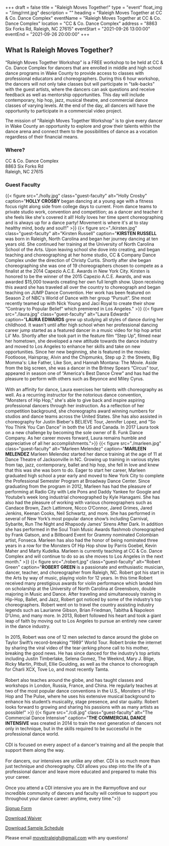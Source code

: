 +++
draft = false
title = "Raleigh Moves Together!"
type = "event"
float_img = "/img/rmt.jpg"
description = ""
heading = "Raleigh Moves Together at CC & Co. Dance Complex"
eventName = "Raleigh Moves Together at CC & Co. Dance Complex"
location = "CC & Co. Dance Complex"
address = "8863 Six Forks Rd, Raleigh, NC 27615"
eventStart = "2021-09-26 13:00:00"
eventEnd = "2021-09-26 20:00:00"
+++

## What Is Raleigh Moves Together?

“Raleigh Moves Together Workshop” is a FREE workshop to be held at CC & Co. Dance Complex for dancers that are enrolled in middle and high school dance programs in Wake County to provide access to classes with professional educators and choreographers. During this 6 hour workshop, the dancers will not only take classes but will participate in "talk-backs" with the guest artists, where the dancers can ask questions and receive feedback as well as mentorship opportunities.  This day will include contemporary, hip hop, jazz, musical theatre, and commercial dance classes of varying levels. At the end of the day, all dancers will have the opportunity to participate in a commercial video project.

The mission of "Raleigh Moves Together Workshop" is to give every dancer in Wake County an opportunity to explore and grow their talents within the dance arena and connect them to the possibilities of dance as a vocation regardless of their financial means.

### Where?
CC & Co. Dance Complex \
8863 Six Forks Rd \
Raleigh, NC 27615

### Guest Faculty
  {{< figure src="./holly.jpg" class="guest-faculty" alt="Holly Crosby" caption="**HOLLY CROSBY** began dancing at a young age with a fitness focus right along side from college days to current. From dance teams to private studio work, convention and competition; as a dancer and teacher it she feels like she's covered it all! Holly loves her time spent choreographing and is always up for a dance party! Movement is where it's at to stay healthy mind, body and soul!!" >}}
  {{< figure src="./kirsten.jpg" class="guest-faculty" alt="Kirsten Russell" caption="**KIRSTEN RUSSELL** was born in Raleigh, North Carolina and began her journey dancing at ten years old. She continued her training at the University of North Carolina School of the Arts. Upon leaving school she dove into creating, and began teaching and choreographing at her home studio, CC & Company Dance Complex under the direction of Christy Curtis. Shortly after she began choreographing she was one of 19 choreographers chosen to compete as a finalist at the 2014 Capezio A.C.E. Awards in New York City. Kirsten is honored to be the winner of the 2015 Capezio A.C.E. Awards, and was awarded $15,000 towards creating her own full length show. Upon receiving this award she has traveled all over the country to choreograph and began teaching on JUMP Dance Convention. Her work has been featured on Season 2 of NBC's World of Dance with her group “Pursuit”. She most recently teamed up with Nick Young and Jaci Royal to create their show “Contrary to Popular Belief” which premiered in Los Angeles." >}}
  {{< figure src="./laura.jpg" class="guest-faculty" alt="Laura Edwards" caption="**LAURA EDWARDS** grew up studying all styles of dance during her childhood. It wasn't until after high school when her professional dancing career jump started as a featured dancer in a music video for hip hop artist Lil' Mo. Shortly after she took part in the feature film “Step Up”, filmed near her hometown, she developed a new attitude towards the dance industry and moved to Los Angeles to enhance her skills and take on new opportunities. Since her new beginning, she is featured in the movies: Footloose, Hairspray, Alvin and the Chipmunks, Step up 2: the Streets, Big Momma's: Like Father, Like Son, and Hannah Montana: The Movie. Aside from the big screen, she was a dancer in the Britney Spears “Circus” tour, appeared in season one of “America's Best Dance Crew” and has had the pleasure to perform with others such as Beyonce and Miley Cyrus.<br><br>With an affinity for dance, Laura exercises her talents with choreography as well. As a recurring instructor for the notorious dance convention, “Monsters of Hip Hop,” she's able to give back and inspire aspiring professional dancers through her instruction. As a reflection of her competition background, she choreographs award winning numbers for studios and dance teams across the United States. She has also assisted in choreography for Justin Bieber's BELIEVE Tour, Jennifer Lopez, and “So You Think You Can Dance” in both the US and Canada. In 2017 Laura took on a new challenge by becoming the sole owner of B. Funk Dance Company. As her career moves forward, Laura remains humble and appreciative of all her accomplishments.">}}
  {{< figure src="./marleen.jpg" class="guest-faculty" alt="Marleen Melendez" caption="**MARLEEN MELENDEZ** Marleen Melendez started her dance training at the age of 11 at Dance Theatre of Jacksonville in NC. Growing up training in various styles from tap, jazz, contemporary, ballet and hip hop, she fell in love and knew that this was she was born to do. Eager to start her career, Marleen graduated high school a year early and moved to New York City to complete the Professional Semester Program at Broadway Dance Center. Since graduating from the program in 2012, Marleen has had the pleasure of performing at Radio City with Lele Pons and Daddy Yankee for Google and Youtube’s week long industrial choreographed by Kyle Hanagami. She has also had the pleasure of working with various choreographers such as Candace Brown, Zach Lattimore, Nicco O’Connor, Jared Grimes, Jared Jenkins, Keenan Cooks, Neil Schwartz, and more. She has performed in several of New York’s most popular dance show’s including Carnival, Sybarite, Run The Night and Rhapsody James’ Sirens After Dark. In addition she has performed in the Soul Train Music Awards flashmob choreographed by Frank Gatson, and a Billboard Event for Grammy nominated Colombian artist, Fonseca. Marleen has also had the honor of being nominated three years in a row for the Monsters Of Hip Hop show by Parris Goebel, Kevin Maher and Marty Kudelka. Marleen is currently teaching at CC & Co. Dance Complex and will continue to do so as she moves to Los Angeles in the next month." >}}
  {{< figure src="./robert.jpg" class="guest-faculty" alt="Robert Green" caption="**ROBERT GREEN** is a passionate and enthusiastic musician, dancer, teacher, and choreographer from Raleigh, NC. Robert got his start in the Arts by way of music, playing violin for 12 years. In this time Robert received many prestigious awards for violin performance which landed him on scholarship at the University of North Carolina at Greensboro, double majoring in Music and Dance. After traveling and simultaneously training in Hip-Hop, Ballet, and Jazz, Robert got noticed by some of the industry’s top choreographers. Robert went on to travel the country assisting industry legends such as Laurianne Gibson, Brian Friedman, Tabitha & Napoleon D’Umo, and many more. In 2013, Robert followed his heart and took a giant leap of faith by moving out to Los Angeles to pursue an entirely new career in the dance industry.<br><br>  In 2015, Robert was one of 12 men selected to dance around the globe on Taylor Swift’s record-breaking “1989” World Tour. Robert broke the internet by sharing the viral video of the tear-jerking phone call to his mother, breaking the good news. He has since danced for the industry’s top artists including Justin Timberlake, Selena Gomez, The Weeknd, Mary J. Blige, Ricky Martin, Pitbull, Ellie Goulding, as well as the chance to choreograph for Charli XCX, Tove Lo, and most recently Tamta.<br><br>Robert also teaches around the globe, and has taught classes and workshops in London, Russia, France, and China. He regularly teaches at two of the most popular dance conventions in the U.S., Monsters of Hip-Hop and The Pulse, where he uses his extensive musical background to enhance his student’s musicality, stage presence, and star quality. Robert looks forward to growing and sharing his passions with as many artists as possible!" >}}
  {{< figure src="./cdi.jpg" class="guest-faculty" alt="The Commercial Dance Intensive" caption="**THE COMMERCIAL DANCE INTENSIVE** was created in 2014 to train the next generation of dancers not only in technique, but in the skills required to be successful in the professional dance world.<br><br>CDI is focused on every aspect of a dancer's training and all the people that support them along the way.<br><br>For dancers, our intensives are unlike any other. CDI is so much more than just technique and choreography. CDI allows you step into the life of a professional dancer and leave more educated and prepared to make this your career.<br><br>Once you attend a CDI intensive you are in the #armyoflove and our incredible community of dancers and faculty will continue to support you throughout your dance career: anytime, every time.">}}

<a href="https://docs.google.com/forms/d/e/1FAIpQLSdlXCorYaMnpCCupQOO9T67uteiDr0D_9Ox9Xqzumc6aXQfSw/viewform" class="button button-primary button-large">Signup Form</a>

<a href="./Raleigh%20Moves%20Together%20Waiver.pdf" class="button button-primary button-large">Download Waiver</a>

<a href="./Raleigh%20Moves%20Together%20Sample%20Schedule.pdf" class="button button-primary button-large">Download Sample Schedule</a>

Please email <a href="mailto:moveitraleigh@gmail.com">moveitraleigh@gmail.com</a> with any questions!
